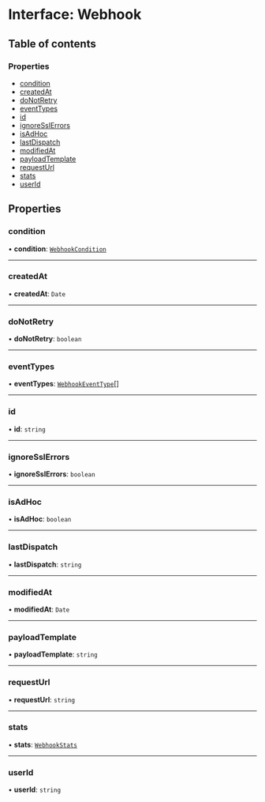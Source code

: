 # Interface: Webhook

## Table of contents

### Properties

- [condition](Webhook.md#condition)
- [createdAt](Webhook.md#createdat)
- [doNotRetry](Webhook.md#donotretry)
- [eventTypes](Webhook.md#eventtypes)
- [id](Webhook.md#id)
- [ignoreSslErrors](Webhook.md#ignoresslerrors)
- [isAdHoc](Webhook.md#isadhoc)
- [lastDispatch](Webhook.md#lastdispatch)
- [modifiedAt](Webhook.md#modifiedat)
- [payloadTemplate](Webhook.md#payloadtemplate)
- [requestUrl](Webhook.md#requesturl)
- [stats](Webhook.md#stats)
- [userId](Webhook.md#userid)

## Properties

### <a id="condition" name="condition"></a> condition

• **condition**: [`WebhookCondition`](../modules.md#webhookcondition)

___

### <a id="createdat" name="createdat"></a> createdAt

• **createdAt**: `Date`

___

### <a id="donotretry" name="donotretry"></a> doNotRetry

• **doNotRetry**: `boolean`

___

### <a id="eventtypes" name="eventtypes"></a> eventTypes

• **eventTypes**: [`WebhookEventType`](../modules.md#webhookeventtype)[]

___

### <a id="id" name="id"></a> id

• **id**: `string`

___

### <a id="ignoresslerrors" name="ignoresslerrors"></a> ignoreSslErrors

• **ignoreSslErrors**: `boolean`

___

### <a id="isadhoc" name="isadhoc"></a> isAdHoc

• **isAdHoc**: `boolean`

___

### <a id="lastdispatch" name="lastdispatch"></a> lastDispatch

• **lastDispatch**: `string`

___

### <a id="modifiedat" name="modifiedat"></a> modifiedAt

• **modifiedAt**: `Date`

___

### <a id="payloadtemplate" name="payloadtemplate"></a> payloadTemplate

• **payloadTemplate**: `string`

___

### <a id="requesturl" name="requesturl"></a> requestUrl

• **requestUrl**: `string`

___

### <a id="stats" name="stats"></a> stats

• **stats**: [`WebhookStats`](WebhookStats.md)

___

### <a id="userid" name="userid"></a> userId

• **userId**: `string`
